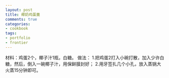 ```yaml
---
layout: post
title: 椰奶鸡蛋羹
comments: true
categories:
- cookbook
tags:
- portfolio
- frontier
---
```



材料：鸡蛋2个，椰子汁1瓶，白糖。 
做法：
1.把鸡蛋2打入小碗打散，加入少许白糖，然后，倒入一碗椰子汁，用保鲜膜封好；
2.用牙签扎几个小孔，放入蒸锅大火蒸15分钟即可。 
